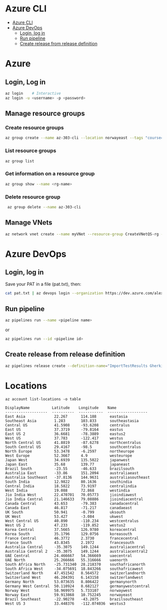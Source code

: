 # Azure CLI
<!--ts-->
* [Azure CLI](az.md#azure-cli)
* [Azure DevOps](az.md#azure-devops)
   * [Login, log in](az.md#login-log-in)
   * [Run pipeline](az.md#run-pipeline)
   * [Create release from release definition](az.md#create-release-from-release-definition)

<!-- Added by: runner, at: Sun Oct 17 16:14:55 UTC 2021 -->

<!--te-->

# Azure

## Login, Log in
```bash
az login    # Interactive
az login -u <username> -p <password>
```

## Manage resource groups

### Create resource groups
```bash
az group create --name az-303-cli --location norwayeast --tags "course=az303"
```

### List resource groups
```bash
az group list
```

### Get information on a resource group
```bash
az group show --name <rg-name>
```

### Delete resource group
```bash
 az group delete --name az-303-cli
```

## Manage VNets
```bash
az network vnet create --name myVNet --resource-group CreateVNetQS-rg --subnet-name default --location norwauest --address-prefix 10.0.0.0/16
```

# Azure DevOps

## Login, log in
Save your PAT in a file (pat.txt), then:
```bash
cat pat.txt | az devops login --organization https://dev.azure.com/alexanderhjelmsolidify
```

## Run pipeline
```bash
az pipelines run --name <pipeline name>
```
or
```bash
az pipelines run --id <pipeline id>
```

## Create release from release definition
```bash
az pipelines release create --definition-name="ImportTestResults Gherkin"
```

# Locations
```
az account list-locations -o table
```
```
DisplayName          Latitude    Longitude    Name
-------------------  ----------  -----------  ------------------
East Asia             22.267      114.188      eastasia
Southeast Asia        1.283       103.833      southeastasia
Central US            41.5908     -93.6208     centralus
East US               37.3719     -79.8164     eastus
East US 2             36.6681     -78.3889     eastus2
West US               37.783      -122.417     westus
North Central US      41.8819     -87.6278     northcentralus
South Central US      29.4167     -98.5        southcentralus
North Europe          53.3478     -6.2597      northeurope
West Europe           52.3667     4.9          westeurope
Japan West            34.6939     135.5022     japanwest
Japan East            35.68       139.77       japaneast
Brazil South          -23.55      -46.633      brazilsouth
Australia East        -33.86      151.2094     australiaeast
Australia Southeast   -37.8136    144.9631     australiasoutheast
South India           12.9822     80.1636      southindia
Central India         18.5822     73.9197      centralindia
West India            19.088      72.868       westindia
Jio India West        22.470701   70.05773     jioindiawest
Jio India Central     21.146633   79.08886     jioindiacentral
Canada Central        43.653      -79.383      canadacentral
Canada East           46.817      -71.217      canadaeast
UK South              50.941      -0.799       uksouth
UK West               53.427      -3.084       ukwest
West Central US       40.890      -110.234     westcentralus
West US 2             47.233      -119.852     westus2
Korea Central         37.5665     126.9780     koreacentral
Korea South           35.1796     129.0756     koreasouth
France Central        46.3772     2.3730       francecentral
France South          43.8345     2.1972       francesouth
Australia Central     -35.3075    149.1244     australiacentral
Australia Central 2   -35.3075    149.1244     australiacentral2
UAE Central           24.466667   54.366669    uaecentral
UAE North             25.266666   55.316666    uaenorth
South Africa North    -25.731340  28.218370    southafricanorth
South Africa West     -34.075691  18.843266    southafricawest
Switzerland North     47.451542   8.564572     switzerlandnorth
Switzerland West      46.204391   6.143158     switzerlandwest
Germany North         53.073635   8.806422     germanynorth
Germany West Central  50.110924   8.682127     germanywestcentral
Norway West           58.969975   5.733107     norwaywest
Norway East           59.913868   10.752245    norwayeast
Brazil Southeast      -22.90278   -43.2075     brazilsoutheast
West US 3             33.448376   -112.074036  westus3
```
